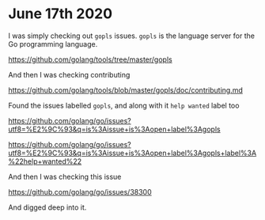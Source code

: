 # June 17th 2020

I was simply checking out `gopls` issues. `gopls` is the language server for
the Go programming language.

https://github.com/golang/tools/tree/master/gopls

And then I was checking contributing

https://github.com/golang/tools/blob/master/gopls/doc/contributing.md

Found the issues labelled `gopls`, and along with it `help wanted` label too

https://github.com/golang/go/issues?utf8=%E2%9C%93&q=is%3Aissue+is%3Aopen+label%3Agopls

https://github.com/golang/go/issues?utf8=%E2%9C%93&q=is%3Aissue+is%3Aopen+label%3Agopls+label%3A%22help+wanted%22

And then I was checking this issue

https://github.com/golang/go/issues/38300

And digged deep into it. 
